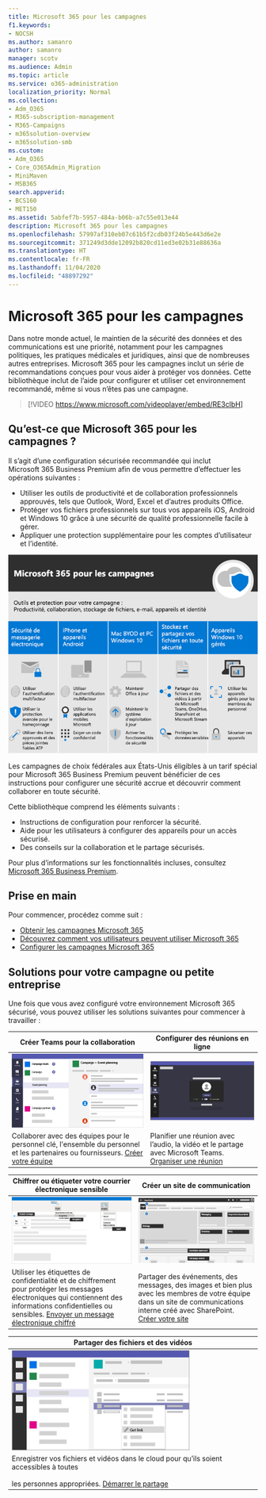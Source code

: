 ```yaml
---
title: Microsoft 365 pour les campagnes
f1.keywords:
- NOCSH
ms.author: samanro
author: samanro
manager: scotv
ms.audience: Admin
ms.topic: article
ms.service: o365-administration
localization_priority: Normal
ms.collection:
- Adm_O365
- M365-subscription-management
- M365-Campaigns
- m365solution-overview
- m365solution-smb
ms.custom:
- Adm_O365
- Core_O365Admin_Migration
- MiniMaven
- MSB365
search.appverid:
- BCS160
- MET150
ms.assetid: 5abfef7b-5957-484a-b06b-a7c55e013e44
description: Microsoft 365 pour les campagnes
ms.openlocfilehash: 57997af310eb07c61b5f2cdb03f24b5e443d6e2e
ms.sourcegitcommit: 371249d3dde12092b820cd11ed3e02b31e88636a
ms.translationtype: HT
ms.contentlocale: fr-FR
ms.lasthandoff: 11/04/2020
ms.locfileid: "48897292"
---
```

<a name="microsoft-365-for-campaigns"></a>Microsoft 365 pour les campagnes
===========================

Dans notre monde actuel, le maintien de la sécurité des données et des communications est une priorité, notamment pour les campagnes politiques, les pratiques médicales et juridiques, ainsi que de nombreuses autres entreprises. Microsoft 365 pour les campagnes inclut un série de recommandations conçues pour vous aider à protéger vos données. Cette bibliothèque inclut de l’aide pour configurer et utiliser cet environnement recommandé, même si vous n’êtes pas une campagne.

> [!VIDEO https://www.microsoft.com/videoplayer/embed/RE3clbH]

<a name="what-is-microsoft-365-for-campaigns"></a>Qu’est-ce que Microsoft 365 pour les campagnes ?
------------------------------------

Il s’agit d’une configuration sécurisée recommandée qui inclut Microsoft 365 Business Premium afin de vous permettre d’effectuer les opérations suivantes :

- Utiliser les outils de productivité et de collaboration professionnels approuvés, tels que Outlook, Word, Excel et d’autres produits Office.
- Protéger vos fichiers professionnels sur tous vos appareils iOS, Android et Windows 10 grâce à une sécurité de qualité professionnelle facile à gérer.
- Appliquer une protection supplémentaire pour les comptes d’utilisateur et l’identité.

![Microsoft 365 Business Premium protège vos outils de productivité, vos outils de collaboration, le stockage de fichiers, la messagerie électronique, les appareils et l’identité](../media/M365-WhatIsIt-SecurityFocus.png)

Les campagnes de choix fédérales aux États-Unis éligibles à un tarif spécial pour Microsoft 365 Business Premium peuvent bénéficier de ces instructions pour configurer une sécurité accrue et découvrir comment collaborer en toute sécurité.

Cette bibliothèque comprend les éléments suivants :

- Instructions de configuration pour renforcer la sécurité.
- Aide pour les utilisateurs à configurer des appareils pour un accès sécurisé.
- Des conseils sur la collaboration et le partage sécurisés.

Pour plus d’informations sur les fonctionnalités incluses, consultez [Microsoft 365 Business Premium](https://www.microsoft.com/microsoft-365/business).

<a name="get-started"></a>Prise en main
--------------------------

Pour commencer, procédez comme suit :

- [Obtenir les campagnes Microsoft 365](get-microsoft-365-campaigns.md)
- [Découvrez comment vos utilisateurs peuvent utiliser Microsoft 365](m365-campaigns-users.md)
- [Configurer les campagnes Microsoft 365](microsoft-365-campaigns-setup-overview.md)

<a name="solutions-for-your-campaign-or-small-business"></a>Solutions pour votre campagne ou petite entreprise
--------------------------

Une fois que vous avez configuré votre environnement Microsoft 365 sécurisé, vous pouvez utiliser les solutions suivantes pour commencer à travailler :

| Créer Teams pour la collaboration | Configurer des réunions en ligne |
| ------------- | ------------- |
| ![un site de communication SharePoint](../media/sm-m365-democracy-teams-collab.png) | ![une réunion en ligne](../media/m365-democracy-teams-meetings.png) |
| Collaborer avec des équipes pour le personnel clé, l'ensemble du personnel et les partenaires ou fournisseurs. [Créer votre équipe](create-teams-for-collaboration.md) | Planifier une réunion avec l’audio, la vidéo et le partage avec Microsoft Teams. [Organiser une réunion](set-up-meetings.md) |

| Chiffrer ou étiqueter votre courrier électronique sensible | Créer un site de communication |
| ------------- | ------------- |
| ![Courrier électronique chiffré et étiqueté](../media/sm-m365-campaign-email-encrypt.png) | ![un site de communications SharePoint](../media/sm-m365-democracy-comms-site.png) |
| Utiliser les étiquettes de confidentialité et de chiffrement pour protéger les messages électroniques qui contiennent des informations confidentielles ou sensibles. [Envoyer un message électronique chiffré](send-encrypted-email.md) | Partager des événements, des messages, des images et bien plus avec les membres de votre équipe dans un site de communications interne créé avec SharePoint. [Créer votre site](create-communications-site.md) |

| Partager des fichiers et des vidéos |
| ------------- |
| ![partage d’un fichier dans Microsoft Teams](../media/m365-democracy-teams-sharefiles.png) |
| Enregistrer vos fichiers et vidéos dans le cloud pour qu’ils soient accessibles à toutes <br><br>les personnes appropriées. [Démarrer le partage](share-files-and-videos.md) |

